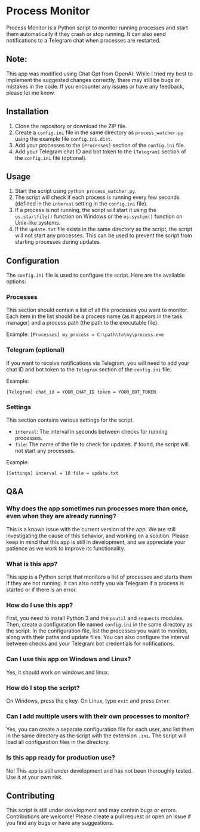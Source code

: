 # Process Monitor

Process Monitor is a Python script to monitor running processes and start them automatically if they crash or stop running. It can also send notifications to a Telegram chat when processes are restarted.

## Note: 

This app was modified using Chat Gpt from OpenAI. While I tried my best to implement the suggested changes correctly, there may still be bugs or mistakes in the code. If you encounter any issues or have any feedback, please let me know.

## Installation

1. Clone the repository or download the ZIP file.
2. Create a `config.ini` file in the same directory as `process_watcher.py` using the example file `config.ini.dist`.
3. Add your processes to the `[Processes]` section of the `config.ini` file.
3. Add your Telegram chat ID and bot token to the `[Telegram]` section of the `config.ini` file (optional).

## Usage

1. Start the script using `python process_watcher.py`.
2. The script will check if each process is running every few seconds (defined in the `interval` setting in the `config.ini` file).
3. If a process is not running, the script will start it using the `os.startfile()` function on Windows or the `os.system()` function on Unix-like systems.
4. If the `update.txt` file exists in the same directory as the script, the script will not start any processes. This can be used to prevent the script from starting processes during updates.

## Configuration

The `config.ini` file is used to configure the script. Here are the available options:

### Processes

This section should contain a list of all the processes you want to monitor. Each item in the list should be a process name (as it appears in the task manager) and a process path (the path to the executable file).

Example:
`
[Processes]
my_process = C:\path\to\my\process.exe
`

### Telegram (optional)

If you want to receive notifications via Telegram, you will need to add your chat ID and bot token to the `Telegram` section of the `config.ini` file.

Example:

`
[Telegram]
chat_id = YOUR_CHAT_ID
token = YOUR_BOT_TOKEN
`


### Settings

This section contains various settings for the script.

- `interval`: The interval in seconds between checks for running processes.
- `file`: The name of the file to check for updates. If found, the script will not start any processes.

Example:


`
[Settings]
interval = 10
file = update.txt
`


## Q&A

### Why does the app sometimes run processes more than once, even when they are already running?

This is a known issue with the current version of the app. 
We are still investigating the cause of this behavior, and working on a solution. 
Please keep in mind that this app is still in development, and we appreciate your patience as we work to improve its functionality. 

### What is this app?

This app is a Python script that monitors a list of processes and starts them if they are not running. It can also notify you via Telegram if a process is started or if there is an error.

### How do I use this app?

First, you need to install Python 3 and the `psutil` and `requests` modules. Then, create a configuration file named `config.ini` in the same directory as the script. In the configuration file, list the processes you want to monitor, along with their paths and update files. You can also configure the interval between checks and your Telegram bot credentials for notifications.

### Can I use this app on Windows and Linux?

Yes, it should work on windows and linux. 

### How do I stop the script?

On Windows, press the `q` key. On Linux, type `exit` and press `Enter`.

### Can I add multiple users with their own processes to monitor?

Yes, you can create a separate configuration file for each user, and list them in the same directory as the script with the extension `.ini`. The script will load all configuration files in the directory.

### Is this app ready for production use?

No! This app is still under development and has not been thoroughly tested. Use it at your own risk.

## Contributing

This script is still under development and may contain bugs or errors. Contributions are welcome! Please create a pull request or open an issue if you find any bugs or have any suggestions.
